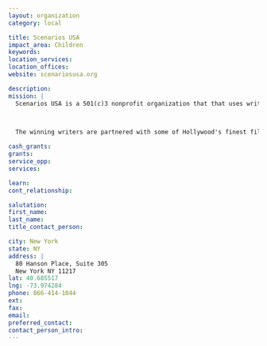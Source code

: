 ```yaml
---
layout: organization
category: local

title: Scenarios USA
impact_area: Children
keywords: 
location_services: 
location_offices: 
website: scenariosusa.org

description: 
mission: |
  Scenarios USA is a 501(c)3 nonprofit organization that that uses writing and filmmaking to foster youth leadership, advocacy and self-expression in under-served teens. Scenarios USA asks teens to write about the issues that shape their lives for the annual "What's the REAL DEAL?" writing contest, and thousands have responded with their raw and revealing insights.

  

  The winning writers are partnered with some of Hollywood's finest filmmakers to transform their stories into award-winning short films. 15 million people a year watch the Scenarios USA films at film festivals, on television and in high schools nationwide. Scenarios USA believes that by valuing youth and listening to their opinions we can have an impact on promoting healthy relationships and empowering a generation of engaged citizens.

cash_grants: 
grants: 
service_opp: 
services: 

learn: 
cont_relationship: 

salutation: 
first_name: 
last_name: 
title_contact_person: 

city: New York
state: NY
address: |
  80 Hanson Place, Suite 305  
  New York NY 11217
lat: 40.685517
lng: -73.974284
phone: 866-414-1044
ext: 
fax: 
email: 
preferred_contact: 
contact_person_intro: 
---
```

